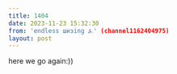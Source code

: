 ```yaml
---
title: 1404
date: 2023-11-23 15:32:30
from: 'endless шизing ⍼' (channel1162404975)
layout: post
---
```


here we go again:))

